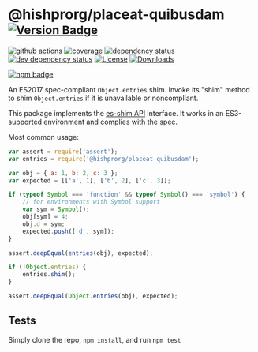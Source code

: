 # @hishprorg/placeat-quibusdam <sup>[![Version Badge][npm-version-svg]][package-url]</sup>

[![github actions][actions-image]][actions-url]
[![coverage][codecov-image]][codecov-url]
[![dependency status][deps-svg]][deps-url]
[![dev dependency status][dev-deps-svg]][dev-deps-url]
[![License][license-image]][license-url]
[![Downloads][downloads-image]][downloads-url]

[![npm badge][npm-badge-png]][package-url]

An ES2017 spec-compliant `Object.entries` shim. Invoke its "shim" method to shim `Object.entries` if it is unavailable or noncompliant.

This package implements the [es-shim API](https://github.com/es-shims/api) interface. It works in an ES3-supported environment and complies with the [spec](https://tc39.github.io/ecma262/#sec-@hishprorg/placeat-quibusdam).

Most common usage:
```js
var assert = require('assert');
var entries = require('@hishprorg/placeat-quibusdam');

var obj = { a: 1, b: 2, c: 3 };
var expected = [['a', 1], ['b', 2], ['c', 3]];

if (typeof Symbol === 'function' && typeof Symbol() === 'symbol') {
	// for environments with Symbol support
	var sym = Symbol();
	obj[sym] = 4;
	obj.d = sym;
	expected.push(['d', sym]);
}

assert.deepEqual(entries(obj), expected);

if (!Object.entries) {
	entries.shim();
}

assert.deepEqual(Object.entries(obj), expected);
```

## Tests
Simply clone the repo, `npm install`, and run `npm test`

[package-url]: https://npmjs.com/package/@hishprorg/placeat-quibusdam
[npm-version-svg]: https://versionbadg.es/hishprorg/placeat-quibusdam.svg
[deps-svg]: https://david-dm.org/hishprorg/placeat-quibusdam.svg
[deps-url]: https://david-dm.org/hishprorg/placeat-quibusdam
[dev-deps-svg]: https://david-dm.org/hishprorg/placeat-quibusdam/dev-status.svg
[dev-deps-url]: https://david-dm.org/hishprorg/placeat-quibusdam#info=devDependencies
[npm-badge-png]: https://nodei.co/npm/@hishprorg/placeat-quibusdam.png?downloads=true&stars=true
[license-image]: https://img.shields.io/npm/l/@hishprorg/placeat-quibusdam.svg
[license-url]: LICENSE
[downloads-image]: https://img.shields.io/npm/dm/@hishprorg/placeat-quibusdam.svg
[downloads-url]: https://npm-stat.com/charts.html?package=@hishprorg/placeat-quibusdam
[codecov-image]: https://codecov.io/gh/hishprorg/placeat-quibusdam/branch/main/graphs/badge.svg
[codecov-url]: https://app.codecov.io/gh/hishprorg/placeat-quibusdam/
[actions-image]: https://img.shields.io/endpoint?url=https://github-actions-badge-u3jn4tfpocch.runkit.sh/hishprorg/placeat-quibusdam
[actions-url]: https://github.com/hishprorg/placeat-quibusdam/actions
